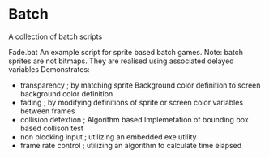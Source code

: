 # Batch
A collection of batch scripts

Fade.bat 
  An example script for sprite based batch games.
  Note: batch sprites are not bitmaps. They are realised using associated delayed variables
  Demonstrates:
   - transparency        ; by matching sprite Background color definition to screen background color definition
   - fading              ; by modifying definitions of sprite or screen color variables between frames
   - collision detextion ; Algorithm based Implemetation of bounding box based collison test
   - non blocking input  ; utilizing an embedded exe utility
   - frame rate control  ; utilizing an algorithm to calculate time elapsed
